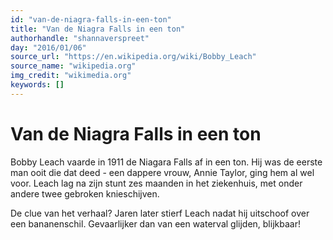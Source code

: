 ```yaml
---
id: "van-de-niagra-falls-in-een-ton"
title: "Van de Niagra Falls in een ton"
authorhandle: "shannaverspreet"
day: "2016/01/06"
source_url: "https://en.wikipedia.org/wiki/Bobby_Leach"
source_name: "wikipedia.org"
img_credit: "wikimedia.org"
keywords: []
---
```

# Van de Niagra Falls in een ton
Bobby Leach vaarde in 1911 de Niagara Falls af in een ton. Hij was de eerste man ooit die dat deed - een dappere vrouw, Annie Taylor, ging hem al wel voor. Leach lag na zijn stunt zes maanden in het ziekenhuis, met onder andere twee gebroken knieschijven.

De clue van het verhaal? Jaren later stierf Leach nadat hij uitschoof over een bananenschil. Gevaarlijker dan van een waterval glijden, blijkbaar!